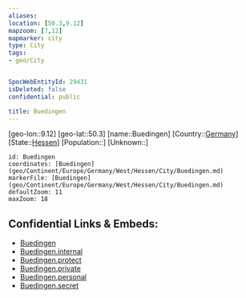 ```yaml
---
aliases: 
location: [50.3,9.12]
mapzoom: [7,12] 
mapmarker: city 
type: City
tags:
- geo/City


SpocWebEntityId: 29431
isDeleted: false
confidential: public

title: Buedingen
---
```

[geo-lon::9.12]
[geo-lat::50.3]
[name::Buedingen]
[Country::[Germany](geo/Continent/Europe/Germany.md)]
[State::[Hessen](geo/Continent/Europe/Germany/West/Hessen.md)]
[Population::]
[Unknown::]


```leaflet
id: Buedingen
coordinates: [Buedingen](geo/Continent/Europe/Germany/West/Hessen/City/Buedingen.md)
markerFile: [Buedingen](geo/Continent/Europe/Germany/West/Hessen/City/Buedingen.md)
defaultZoom: 11 
maxZoom: 18
```


## Confidential Links & Embeds: 
- [Buedingen](../../../../../../../../_public/geo/Continent/Europe/Germany/West/Hessen/City/Buedingen.md) 
- [Buedingen.internal](../../../../../../../../_internal/geo/Continent/Europe/Germany/West/Hessen/City/Buedingen.internal.md) 
- [Buedingen.protect](../../../../../../../../_protect/geo/Continent/Europe/Germany/West/Hessen/City/Buedingen.protect.md) 
- [Buedingen.private](../../../../../../../../_private/geo/Continent/Europe/Germany/West/Hessen/City/Buedingen.private.md) 
- [Buedingen.personal](../../../../../../../../_personal/geo/Continent/Europe/Germany/West/Hessen/City/Buedingen.personal.md) 
- [Buedingen.secret](../../../../../../../../_secret/geo/Continent/Europe/Germany/West/Hessen/City/Buedingen.secret.md) 
